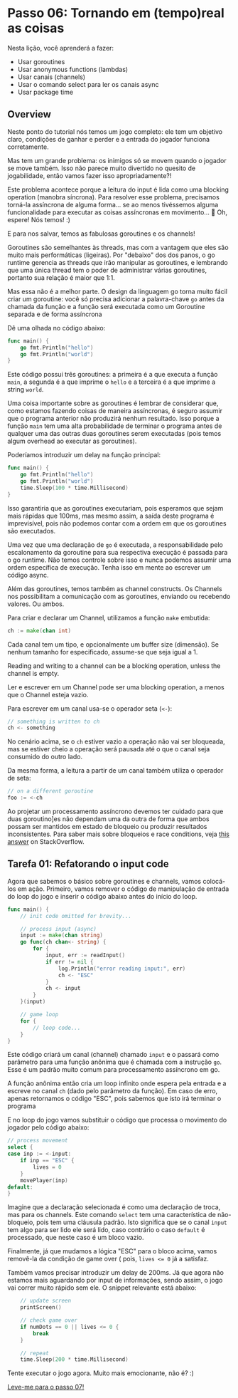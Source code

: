 # Passo 06: Tornando em (tempo)real as coisas

Nesta lição, você aprenderá a fazer:

- Usar goroutines
- Usar anonymous functions (lambdas)
- Usar canais (channels)
- Usar o comando select para ler os canais async
- Usar package time

## Overview

Neste ponto do tutorial nós temos um jogo completo: ele tem um objetivo claro, condições de ganhar e perder e a entrada do jogador funciona corretamente.

Mas tem um grande problema: os inimigos só se movem quando o jogador se move também. Isso não parece muito divertido no quesito de jogabilidade, então vamos fazer isso apropriadamente?!

Este problema acontece porque a leitura do input é lida como uma blocking operation (manobra síncrona). Para resolver esse problema, precisamos torná-la assíncrona de alguma forma... se ao menos tivéssemos alguma funcionalidade para executar as coisas assíncronas em movimento... 🧐
Oh, espere! Nós temos! :)

E para nos salvar, temos as fabulosas goroutines e os channels!

Goroutines são semelhantes às threads, mas com a vantagem que eles são muito mais performáticas (ligeiras). Por "debaixo" dos dos panos, o go runtime gerencia as threads que irão manipular as goroutines, e lembrando que uma única thread tem o poder de administrar várias goroutines, portanto sua relação é maior que 1:1.



Mas essa não é a melhor parte. O design da linguagem go torna muito fácil criar um goroutine: você só precisa adicionar a palavra-chave `go` antes da chamada da função e a função será executada como um Goroutine separada e de forma assíncrona

Dê uma olhada no código abaixo:

```go
func main() {
    go fmt.Println("hello")
    go fmt.Println("world")
}
```

Este código possui três goroutines: a primeira é a que executa a função `main`, a segunda é a que imprime o `hello` e a terceira é a que imprime a string `world`.

Uma coisa importante sobre as goroutines é lembrar de considerar que, como estamos fazendo coisas de maneira assíncronas, é seguro assumir que o programa anterior não produzirá nenhum resultado. Isso porque a função `main` tem uma alta probabilidade de terminar o programa antes de qualquer uma das outras duas goroutines serem executadas (pois temos algum overhead ao executar as goroutines).

Poderíamos introduzir um delay na função principal:

```go
func main() {
    go fmt.Println("hello")
    go fmt.Println("world")
    time.Sleep(100 * time.Millisecond)
}
```

Isso garantiria que as goroutines executariam, pois esperamos que sejam mais rápidas que 100ms, mas mesmo assim, a saída deste programa é imprevisível, pois não podemos contar com a ordem em que os goroutines são executados. 

Uma vez que uma declaração de `go` é executada, a responsabilidade pelo escalonamento da goroutine para sua respectiva execução é passada para o go runtime. Não temos controle sobre isso e nunca podemos assumir uma ordem específica de execução. Tenha isso em mente ao escrever um código async.

Além das goroutines, temos também as channel constructs. Os Channels nos possibilitam a comunicação com as goroutines, enviando ou recebendo valores. Ou ambos.

Para criar e declarar um Channel, utilizamos a função `make` embutida:

```go
ch := make(chan int)
```

Cada canal tem um tipo, e opcionalmente um buffer size (dimensão). Se nenhum tamanho for especificado, assume-se que seja igual a 1.

Reading and writing to a channel can be a blocking operation, unless the channel is empty.

Ler e escrever em um Channel pode ser uma blocking operation, a menos que o Channel esteja vazio.

Para escrever em um canal usa-se o operador seta (`<-`):

```go
// something is written to ch
ch <- something
```

No cenário acima, se o `ch` estiver vazio a operação não vai ser bloqueada, mas se estiver cheio a operação será pausada até o que o canal seja consumido do outro lado.

Da mesma forma, a leitura a partir de um canal também utiliza o operador de seta:

```go
// on a different goroutine
foo := <-ch
```

Ao projetar um processamento assíncrono devemos ter cuidado para que duas goroutino]es não dependam uma da outra de forma que ambos possam ser mantidos em estado de bloqueio ou produzir resultados inconsistentes. Para saber mais sobre bloqueios e race conditions, veja [this answer](https://stackoverflow.com/a/3130212/4893628) on StackOverflow.

## Tarefa 01: Refatorando o input code

Agora que sabemos o básico sobre goroutines e channels, vamos colocá-los em ação. Primeiro, vamos remover o código de manipulação de entrada do loop do jogo e inserir o código abaixo antes do início do loop.

```go
func main() {
    // init code omitted for brevity...

    // process input (async)
    input := make(chan string)
    go func(ch chan<- string) {
        for {
            input, err := readInput()
            if err != nil {
                log.Println("error reading input:", err)
                ch <- "ESC"
            }
            ch <- input
        }
    }(input)

    // game loop
    for {
        // loop code...
    }
}
```

Este código criará um canal (channel) chamado `input` e o passará como parâmetro para uma função anônima que é chamada com a instrução `go`. Esse é um padrão muito comum para processamento assíncrono em go.

A função anônima então cria um loop infinito onde espera pela entrada e a escreve no canal `ch` (dado pelo parâmetro da função). Em caso de erro, apenas retornamos o código "ESC", pois sabemos que isto irá terminar o programa

E no loop do jogo vamos substituir o código que processa o movimento do jogador pelo código abaixo:


```go
// process movement
select {
case inp := <-input:
    if inp == "ESC" {
        lives = 0
    }
    movePlayer(inp)
default:
}
```

Imagine que a declaração selecionada é como uma declaração de troca, mas para os channels. Este comando `select` tem uma característica de não-bloqueio, pois tem uma cláusula padrão. Isto significa que se o canal `input` tem algo para ser lido ele será lido, caso contrário o caso `default` é processado, que neste caso é um bloco vazio.

Finalmente, já que mudamos a lógica "ESC" para o bloco acima, vamos removê-la da condição de game over ( pois, `lives <= 0` já a satisfaz.

Também vamos precisar introduzir um delay de 200ms. Já que agora não estamos mais aguardando por input de informações, sendo assim, o jogo vai correr muito rápido sem ele. O snippet relevante está abaixo:

```go
    // update screen
    printScreen()

    // check game over
    if numDots == 0 || lives <= 0 {
        break
    }

    // repeat
    time.Sleep(200 * time.Millisecond)
```

Tente executar o jogo agora. Muito mais emocionante, não é? :)

[Leve-me para o passo 07!](.../passo07/README.md)
